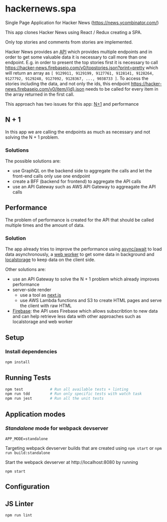 # hackernews.spa

Single Page Application for Hacker News (https://news.ycombinator.com/)

This app clones Hacker News using React / Redux creating a SPA.

Only top stories and comments from stories are implemented.


Hacker News provides an [API](https://github.com/HackerNews/API) which provides multiple endpoints and in order to get some valuable data it is necessary to call more than one endpoint. E.g. in order to present the top stories first it is necessary to call https://hacker-news.firebaseio.com/v0/topstories.json?print=pretty which will return an array as ```[ 9129911, 9129199, 9127761, 9128141, 9128264, 9127792, 9129248, 9127092, 9128367, ..., 9038733 ]```. To access the stories including the data, and not only the ids, this endpoint https://hacker-news.firebaseio.com/v0/item/{id}.json needs to be called for every item in the array returned in the first call.

This approach has two issues for this app: [N+1](https://www.infoq.com/articles/N-Plus-1) and performance

## N + 1
In this app we are calling the endpoints as much as necessary and not solving the N + 1 problem.

### Solutions
The possible solutions are:
  - use GraphQL on the backend side to aggregate the calls and let the front-end calls only use one endpoint
  - create a BFF (backend for frontend) to aggregate the API calls
  - use an API Gateway such as AWS API Gateway to aggreagate the API calls
  
## Performance
The problem of performance is created for the API that should be called multiple times and the amount of data.

### Solution
The app already tries to improve the performance using [async/await](https://developer.mozilla.org/en-US/docs/Web/JavaScript/Reference/Statements/async_function) to load data asynchronously, a [web worker](https://developer.mozilla.org/en-US/docs/Web/API/Web_Workers_API/Using_web_workers) to get some data in background and [localstorage](https://developer.mozilla.org/en-US/docs/Web/API/Window/localStorage) to keep data on the client side.

Other solutions are:
- use an API Gateway to solve the N + 1 problem which already improves performance
- server-side render
  - use a tool as [next.js](https://nextjs.org/)
  - use AWS Lambda functions and S3 to create HTML pages and serve the client with raw HTML
- [Firebase](https://firebase.google.com/): the API uses Firebase which allows subscribtion to new data and can help retrieve less data with other approaches such as localstorage and web worker

## Setup

### Install dependencies

```bash
npm install
```

## Running Tests

```bash
npm test            # Run all available tests + linting
npm run tdd         # Run only specific tests with watch task
npm run jest        # Run all the unit tests
```

## Application modes

### *Standalone* mode for webpack devserver

`APP_MODE=standalone`

Targeting webpack devserver builds that are created using `npm start` or `npm run build:standalone`

Start the webpack devserver at http://localhost:8080 by running

```
npm start
```

## Configuration

## JS Linter

```bash
npm run lint
```
